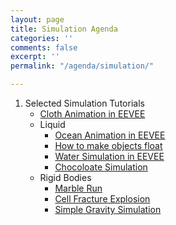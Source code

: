```yaml
---
layout: page
title: Simulation Agenda
categories: ''
comments: false
excerpt: ''
permalink: "/agenda/simulation/"

---
```

1. Selected Simulation Tutorials
   * [Cloth Animation in EEVEE](https://www.youtube.com/watch?v=j7TdEzRwgzs)
   * Liquid
     * [Ocean Animation in EEVEE](https://www.youtube.com/watch?v=bEspv3L791M)
     * [How to make objects float](https://www.youtube.com/watch?v=xMDW0lWM130)
     * [Water Simulation in EEVEE](https://www.youtube.com/watch?v=IOtZdysaJEA)
     * [Chocoloate Simulation](https://www.youtube.com/watch?v=pMisxdsfXCg)
   * Rigid Bodies
     * [Marble Run](https://youtu.be/_-JN53Yv45U)
     * [Cell Fracture Explosion](https://www.youtube.com/watch?v=ZG_ZMnKzVTQ)
     * [Simple Gravity Simulation](https://www.youtube.com/watch?v=-4uFt0m5I-U)